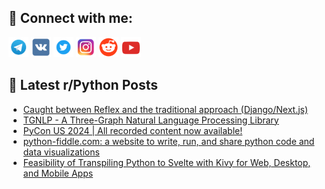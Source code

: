 ## 🔎 Connect with me:
[<img src="https://github.com/bullbesh/bullbesh/blob/main/images/Telegram.png" width="32" height="32" />](https://t.me/bullbesh)
[<img src="https://github.com/bullbesh/bullbesh/blob/main/images/VK.png" width="32" height="32" />](https://vk.com/bullbesh)
[<img src="https://github.com/bullbesh/bullbesh/blob/main/images/Twitter.png" width="32" height="32" />](https://twitter.com/bullbesh1)
[<img src="https://github.com/bullbesh/bullbesh/blob/main/images/Instagram.png" width="32" height="32" />](https://www.instagram.com/bullbesh)
[<img src="https://github.com/bullbesh/bullbesh/blob/main/images/Reddit.png" width="32" height="32" />](https://www.reddit.com/user/bullbesh)
[<img src="https://github.com/bullbesh/bullbesh/blob/main/images/YouTube.png" width="32" height="32" />](https://www.youtube.com/channel/UCtfjRs6uzgq5mfm8S06WTcg)

## 📕 Latest r/Python Posts
<!-- BLOG-POST-LIST:START -->
- [Caught between Reflex and the traditional approach &lpar;Django/Next.js&rpar;](https://www.reddit.com/r/Python/comments/1dtzb9f/caught_between_reflex_and_the_traditional/)
- [TGNLP - A Three-Graph Natural Language Processing Library](https://www.reddit.com/r/Python/comments/1dtycly/tgnlp_a_threegraph_natural_language_processing/)
- [PyCon US 2024 | All recorded content now available!](https://www.reddit.com/r/Python/comments/1dtxqph/pycon_us_2024_all_recorded_content_now_available/)
- [python-fiddle.com: a website to write, run, and share python code and data visualizations](https://www.reddit.com/r/Python/comments/1dttjsb/pythonfiddlecom_a_website_to_write_run_and_share/)
- [Feasibility of Transpiling Python to Svelte with Kivy for Web, Desktop, and Mobile Apps](https://www.reddit.com/r/Python/comments/1dttfu5/feasibility_of_transpiling_python_to_svelte_with/)
<!-- BLOG-POST-LIST:END -->
